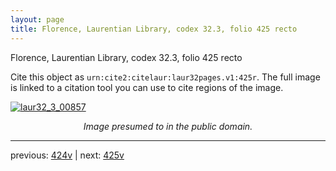```yaml
---
layout: page
title: Florence, Laurentian Library, codex 32.3, folio 425 recto
---
```


Florence, Laurentian Library, codex 32.3, folio 425 recto

Cite this object as `urn:cite2:citelaur:laur32pages.v1:425r`.  The full image is linked to a citation tool you can use to cite regions of the image.

[![laur32_3_00857](http://www.homermultitext.org/iipsrv?IIIF=/project/homer/pyramidal/deepzoom/citelaur/laur32imgs/v1/laur32_3_00857.tif/full/800,/0/default.jpg)](http://www.homermultitext.org/ict2/?urn=urn:cite2:citelaur:laur32imgs.v1:laur32_3_00857) 

<p style="text-align: center; font-style: italic;">Image presumed to in the public domain.</p>

---

previous: [424v](../424v/) | next: [425v](../425v/)